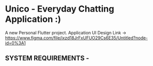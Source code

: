 # Unico - Everyday Chatting Application :)

A new Personal Flutter project.
Application UI Design Link -> https://www.figma.com/file/ixzd18JrFxUFUO29Cs6E35/Untitled?node-id=0%3A1

## SYSTEM REQUIREMENTS -

